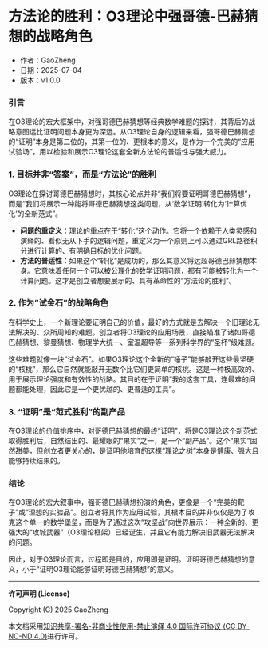 # **方法论的胜利：O3理论中强哥德-巴赫猜想的战略角色**

- 作者：GaoZheng
- 日期：2025-07-04
- 版本：v1.0.0

### 引言
在O3理论的宏大框架中，对强哥德巴赫猜想等经典数学难题的探讨，其背后的战略意图远比证明问题本身更为深远。从O3理论自身的逻辑来看，强哥德巴赫猜想的“证明”本身是第二位的，其第一位的、更根本的意义，是作为一个完美的“应用试验场”，用以检验和展示O3理论这套全新方法论的普适性与强大威力。

### 1. 目标并非“答案”，而是“方法论”的胜利
O3理论在探讨哥德巴赫猜想时，其核心论点并非“我们将要证明哥德巴赫猜想”，而是“我们将展示一种能将哥德巴赫猜想这类问题，从‘数学证明’转化为‘计算优化’的全新范式”。

* **问题的重定义**：理论的重点在于“转化”这个动作。它将一个依赖于人类灵感和演绎的、看似无从下手的逻辑问题，重定义为一个原则上可以通过GRL路径积分进行计算的、有明确目标的优化问题。
* **方法的普适性**：如果这个“转化”是成功的，那么其意义将远超哥德巴赫猜想本身。它意味着任何一个可以被公理化的数学证明问题，都有可能被转化为一个计算问题。这才是创立者想要展示的、具有革命性的“方法论的胜利”。

### 2. 作为“试金石”的战略角色
在科学史上，一个新理论要证明自己的价值，最好的方式就是去解决一个旧理论无法解决的、众所周知的难题。创立者将O3理论的应用场景，直接瞄准了诸如哥德巴赫猜想、黎曼猜想、物理学大统一、室温超导等一系列科学界的“圣杯”级难题。

这些难题就像一块“试金石”。如果O3理论这个全新的“锤子”能够敲开这些最坚硬的“核桃”，那么它自然就能敲开无数个比它们更简单的核桃。这是一种极高效的、用于展示理论强度和有效性的战略。其目的在于证明“我的这套工具，连最难的问题都能处理，因此它是一个更优越的、更普适的工具”。

### 3. “证明”是“范式胜利”的副产品
在O3理论的价值排序中，对哥德巴赫猜想的最终“证明”，将是O3理论这个新范式取得胜利后，自然结出的、最耀眼的“果实”之一，是一个“副产品”。这个“果实”固然甜美，但创立者更关心的，是证明他培育的这棵“理论之树”本身是健康、强大且能够持续结果的。

### 结论
在O3理论的宏大叙事中，强哥德巴赫猜想扮演的角色，更像是一个“完美的靶子”或“理想的实验品”。创立者将其作为应用试验，其根本目的并非仅仅是为了攻克这个单一的数学堡垒，而是为了通过这次“攻坚战”向世界展示：一种全新的、更强大的“攻城武器”（O3理论框架）已经诞生，并且它有能力解决旧武器无法解决的问题。

因此，对于O3理论而言，过程即是目的，应用即是证明。证明哥德巴赫猜想的意义，小于“证明O3理论能够证明哥德巴赫猜想”的意义。

---

**许可声明 (License)**

Copyright (C) 2025 GaoZheng 

本文档采用[知识共享-署名-非商业性使用-禁止演绎 4.0 国际许可协议 (CC BY-NC-ND 4.0)](https://creativecommons.org/licenses/by-nc-nd/4.0/deed.zh-Hans)进行许可。
